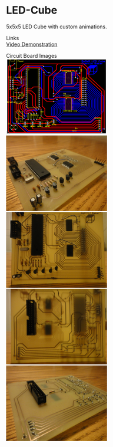 # LED-Cube
5x5x5 LED Cube with custom animations.

Links  
[Video Demonstration](https://www.dropbox.com/s/ls7eiz1xcjy9bnx/5x5x5LedCube.MOV?dl=0 "5x5x5 Led Cube")

Circuit Board Images  
<img src = "Images/PCB_Layout.png" width = "274" height = "205">
<img src = "Images/DSC03021.jpg" width = "274" height = "205">
<img src = "Images/DSC03022.jpg" width = "274" height = "205">
<img src = "Images/DSC03023.jpg" width = "274" height = "205">
<img src = "Images/DSC03024.jpg" width = "274" height = "205">
